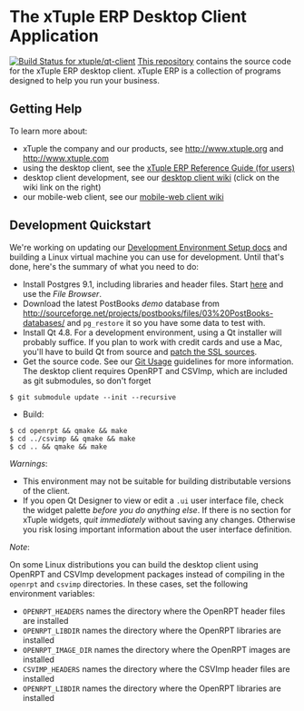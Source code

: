 # The xTuple ERP Desktop Client Application

[![Build Status for xtuple/qt-client](https://travis-ci.org/xtuple/qt-client.png)](https://travis-ci.org/xtuple/qt-client)
[This repository](http://github.com/xtuple/qt-client) contains the source code
for the xTuple ERP desktop client. xTuple ERP is a collection of programs
designed to help you run your business.

## Getting Help

To learn more about:

* xTuple the company and our products, see http://www.xtuple.org and http://www.xtuple.com
* using the desktop client, see the [xTuple ERP Reference Guide (for users)](http://www.xtuple.org/sites/default/files/refguide/current/index.html)
* desktop client development, see our [desktop client wiki](http://github.com/xtuple/qt-client/wiki) (click on the wiki link on the right)
* our mobile-web client, see our [mobile-web client wiki](http://github.com/xtuple/xtuple/wiki)

## Development Quickstart

We're working on updating our [Development Environment Setup docs](http://www.xtuple.org/sites/default/files/dev/370/devGuide370/ch01.html) and building a Linux virtual machine you can use for development. Until that's done, here's the summary of what you need to do:

* Install Postgres 9.1, including libraries and header files. Start [here](http://www.postgresql.org/download/) and use the *File Browser*.
* Download the latest PostBooks _demo_ database from http://sourceforge.net/projects/postbooks/files/03%20PostBooks-databases/ and `pg_restore` it so you have some data to test with.
* Install Qt 4.8. For a development environment, using a Qt installer will probably suffice. If you plan to work with credit cards and use a Mac, you'll have to build Qt from source and [patch the SSL sources](https://bugreports.qt-project.org/browse/QTBUG-15344).
* Get the source code. See our [Git Usage](https://github.com/xtuple/xtuple/wiki/Basic-Git-Usage) guidelines for more information. The desktop client requires OpenRPT and CSVImp, which are included as git submodules, so don't forget
```
$ git submodule update --init --recursive
```
* Build:
```
$ cd openrpt && qmake && make
$ cd ../csvimp && qmake && make
$ cd .. && qmake && make
```

*Warnings*:

* This environment may not be suitable for building distributable versions of the client.
* If you open Qt Designer to view or edit a `.ui` user interface file, check the widget palette _before you do anything else_. If there is no section for xTuple widgets, *quit immediately* without saving any changes. Otherwise you risk losing important information about the user interface definition.

*Note*:

On some Linux distributions you can build the desktop client using OpenRPT
and CSVImp development packages instead of compiling in the `openrpt` and
`csvimp` directories. In these cases, set the following environment variables:
- `OPENRPT_HEADERS` names the directory where the OpenRPT header files are
  installed
- `OPENRPT_LIBDIR` names the directory where the OpenRPT libraries are
  installed
- `OPENRPT_IMAGE_DIR` names the directory where the OpenRPT images are
  installed
- `CSVIMP_HEADERS` names the directory where the CSVImp header files are
  installed
- `OPENRPT_LIBDIR` names the directory where the OpenRPT libraries are
  installed

